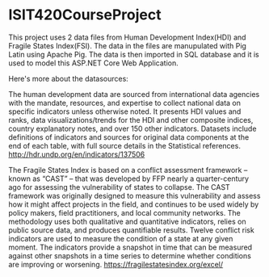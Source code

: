 # ISIT420CourseProject

This project uses 2 data files from Human Development Index(HDI) and Fragile States Index(FSI). The data in the files are manupulated with Pig Latin using Apache Pig. 
The data is then imported in SQL database and it is used to model this ASP.NET Core Web Application. 

Here's more about the datasources:

The human development data are sourced from international data agencies with the mandate, resources, and expertise to collect national data on specific 
indicators unless otherwise noted.
It presents HDI values and ranks, data visualizations/trends for the HDI and other composite indices, country explanatory notes, and over 150 other indicators.
Datasets include definitions of indicators and sources for original data components at the end of each table, with full source details in the Statistical references. 
http://hdr.undp.org/en/indicators/137506

The Fragile States Index is based on a conflict assessment framework – known as “CAST” – that was developed by FFP nearly a quarter-century ago for assessing the 
vulnerability of states to collapse. 
The CAST framework was originally designed to measure this vulnerability and assess how it might affect projects in the field, and continues to be used widely by 
policy makers, field practitioners, 
and local community networks. The methodology uses both qualitative and quantitative indicators, relies on public source data, and produces quantifiable results.
Twelve conflict risk indicators are used to measure the condition of a state at any given moment. 
The indicators provide a snapshot in time that can be measured against other snapshots in a time series to determine whether conditions are improving or worsening. 
https://fragilestatesindex.org/excel/

